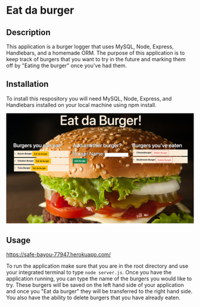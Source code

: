 # Eat da burger

## Description

This application is a burger logger that uses MySQL, Node, Express, Handlebars, and a homemade ORM. The purpose of this application is to keep track of burgers that you want to try in the future and marking them off by "Eating the burger" once you've had them.

## Installation

To install this respository you will need MySQL, Node, Express, and Handlebars installed on your local machine using npm install.

![](public/assets/burgerscreen.png)

## Usage

https://safe-bayou-77947.herokuapp.com/

To run the application make sure that you are in the root directory and use your integrated terminal to type `node server.js`. Once you have the application running, you can type the name of the burgers you would like to try. These burgers will be saved on the left hand side of your application and once you "Eat da burger" they will be transferred to the right hand side. You also have the ability to delete burgers that you have already eaten.

